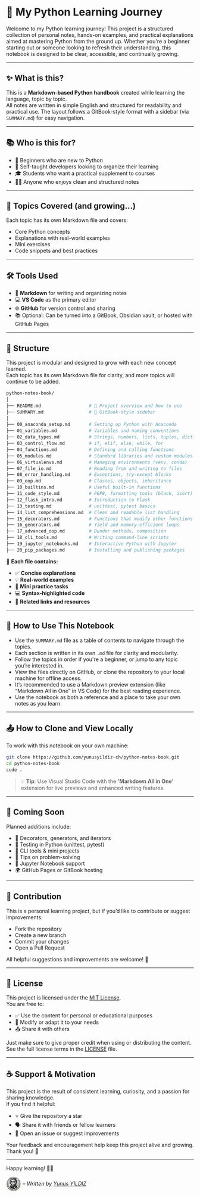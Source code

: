 # 🐍 My Python Learning Journey

Welcome to my Python learning journey! This project is a structured collection of personal notes, hands-on examples, and practical explanations aimed at mastering Python from the ground up. Whether you're a beginner starting out or someone looking to refresh their understanding, this notebook is designed to be clear, accessible, and continually growing.

---

## ✨ What is this?

This is a **Markdown-based Python handbook** created while learning the language, topic by topic.  
All notes are written in simple English and structured for readability and practical use. The layout follows a GitBook-style format with a sidebar (via `SUMMARY.md`) for easy navigation.

---

## 📚 Who is this for?

- 📘 Beginners who are new to Python
- 🧠 Self-taught developers looking to organize their learning
- 🎓 Students who want a practical supplement to courses
- 👨‍💻 Anyone who enjoys clean and structured notes

---

## 🧭 Topics Covered (and growing...)

Each topic has its own Markdown file and covers:

- Core Python concepts
- Explanations with real-world examples
- Mini exercises
- Code snippets and best practices

---

## 🛠️ Tools Used

- 📝 **Markdown** for writing and organizing notes
- 💻 **VS Code** as the primary editor
- 🌐 **GitHub** for version control and sharing
- 📚 Optional: Can be turned into a GitBook, Obsidian vault, or hosted with GitHub Pages

---

## 📌 Structure

This project is modular and designed to grow with each new concept learned.  
Each topic has its own Markdown file for clarity, and more topics will continue to be added.

```bash
python-notes-book/
│
├── README.md                  # 📘 Project overview and how to use
├── SUMMARY.md                 # 🧭 GitBook-style sidebar
│
├── 00_anaconda_setup.md       # Setting up Python with Anaconda
├── 01_variables.md            # Variables and naming conventions
├── 02_data_types.md           # Strings, numbers, lists, tuples, dictionaries
├── 03_control_flow.md         # if, elif, else, while, for
├── 04_functions.md            # Defining and calling functions
├── 05_modules.md              # Standard libraries and custom modules
├── 06_virtualenvs.md          # Managing environments (venv, conda)
├── 07_file_io.md              # Reading from and writing to files
├── 08_error_handling.md       # Exceptions, try-except blocks
├── 09_oop.md                  # Classes, objects, inheritance
├── 10_builtins.md             # Useful built-in functions
├── 11_code_style.md           # PEP8, formatting tools (black, isort)
├── 12_flask_intro.md          # Introduction to Flask
├── 13_testing.md              # unittest, pytest basics
├── 14_list_comprehensions.md  # Clean and readable list handling
├── 15_decorators.md           # Functions that modify other functions
├── 16_generators.md           # Yield and memory-efficient loops
├── 17_advanced_oop.md         # Dunder methods, composition
├── 18_cli_tools.md            # Writing command-line scripts
├── 19_jupyter_notebooks.md    # Interactive Python with Jupyter
├── 20_pip_packages.md         # Installing and publishing packages
```

📂 **Each file contains:**

- ✅ **Concise explanations**  
- 💡 **Real-world examples**  
- 🧪 **Mini practice tasks**  
- 💻 **Syntax-highlighted code**  
- 📎 **Related links and resources** 

---

## 📖 How to Use This Notebook

- Use the `SUMMARY.md` file as a table of contents to navigate through the topics.
- Each section is written in its own `.md` file for clarity and modularity.
- Follow the topics in order if you're a beginner, or jump to any topic you’re interested in.
- View the files directly on GitHub, or clone the repository to your local machine for offline access.
- It’s recommended to use a Markdown preview extension (like “Markdown All in One” in VS Code) for the best reading experience.
- Use the notebook as both a reference and a place to take your own notes as you learn.

---

## 📤 How to Clone and View Locally

To work with this notebook on your own machine:

```bash
git clone https://github.com/yunusyildiz-ch/python-notes-book.git
cd python-notes-book
code .
```

>💡 **Tip**: Use Visual Studio Code with the **'Markdown All in One'** extension for live previews and enhanced writing features.

---

## 🔭 Coming Soon

Planned additions include:
- 🧩 Decorators, generators, and iterators
- 🧪 Testing in Python (unittest, pytest)
- 🧰 CLI tools & mini projects
- 🧠 Tips on problem-solving
- 📘 Jupyter Notebook support
- 🌍 GitHub Pages or GitBook hosting

---

## 🤝 Contribution

This is a personal learning project, but if you’d like to contribute or suggest improvements:
- Fork the repository
- Create a new branch
- Commit your changes
- Open a Pull Request

All helpful suggestions and improvements are welcome! 🙌

---

## 📖 License

This project is licensed under the [MIT License](LICENSE).  
You are free to:

- ✅ Use the content for personal or educational purposes  
- 🔄 Modify or adapt it to your needs  
- 📤 Share it with others  

Just make sure to give proper credit when using or distributing the content.  
See the full license terms in the [LICENSE](LICENSE) file.

---

## ☕ Support & Motivation

This project is the result of consistent learning, curiosity, and a passion for sharing knowledge.  
If you find it helpful:

- ⭐ Give the repository a star
- 🗣 Share it with friends or fellow learners
- 💬 Open an issue or suggest improvements

Your feedback and encouragement help keep this project alive and growing. Thank you! 🙏

---

Happy learning! 🐍🚀  
<p align="left">
  <img src="img/yunus.png" width="40" height="40" style="border-radius: 50%; vertical-align: middle;" />
  <em>– Written by <a href="https://github.com/yunusyildiz-ch">Yunus YILDIZ</a></em>
</p>